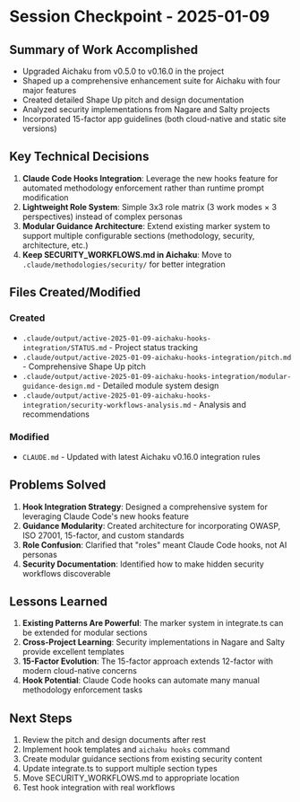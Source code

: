 # Session Checkpoint - 2025-01-09

## Summary of Work Accomplished

- Upgraded Aichaku from v0.5.0 to v0.16.0 in the project
- Shaped up a comprehensive enhancement suite for Aichaku with four major features
- Created detailed Shape Up pitch and design documentation
- Analyzed security implementations from Nagare and Salty projects
- Incorporated 15-factor app guidelines (both cloud-native and static site versions)

## Key Technical Decisions

1. **Claude Code Hooks Integration**: Leverage the new hooks feature for automated methodology enforcement rather than runtime prompt modification
2. **Lightweight Role System**: Simple 3x3 role matrix (3 work modes × 3 perspectives) instead of complex personas
3. **Modular Guidance Architecture**: Extend existing marker system to support multiple configurable sections (methodology, security, architecture, etc.)
4. **Keep SECURITY_WORKFLOWS.md in Aichaku**: Move to `.claude/methodologies/security/` for better integration

## Files Created/Modified

### Created
- `.claude/output/active-2025-01-09-aichaku-hooks-integration/STATUS.md` - Project status tracking
- `.claude/output/active-2025-01-09-aichaku-hooks-integration/pitch.md` - Comprehensive Shape Up pitch
- `.claude/output/active-2025-01-09-aichaku-hooks-integration/modular-guidance-design.md` - Detailed module system design
- `.claude/output/active-2025-01-09-aichaku-hooks-integration/security-workflows-analysis.md` - Analysis and recommendations

### Modified
- `CLAUDE.md` - Updated with latest Aichaku v0.16.0 integration rules

## Problems Solved

1. **Hook Integration Strategy**: Designed a comprehensive system for leveraging Claude Code's new hooks feature
2. **Guidance Modularity**: Created architecture for incorporating OWASP, ISO 27001, 15-factor, and custom standards
3. **Role Confusion**: Clarified that "roles" meant Claude Code hooks, not AI personas
4. **Security Documentation**: Identified how to make hidden security workflows discoverable

## Lessons Learned

1. **Existing Patterns Are Powerful**: The marker system in integrate.ts can be extended for modular sections
2. **Cross-Project Learning**: Security implementations in Nagare and Salty provide excellent templates
3. **15-Factor Evolution**: The 15-factor approach extends 12-factor with modern cloud-native concerns
4. **Hook Potential**: Claude Code hooks can automate many manual methodology enforcement tasks

## Next Steps

1. Review the pitch and design documents after rest
2. Implement hook templates and `aichaku hooks` command
3. Create modular guidance sections from existing security content
4. Update integrate.ts to support multiple section types
5. Move SECURITY_WORKFLOWS.md to appropriate location
6. Test hook integration with real workflows